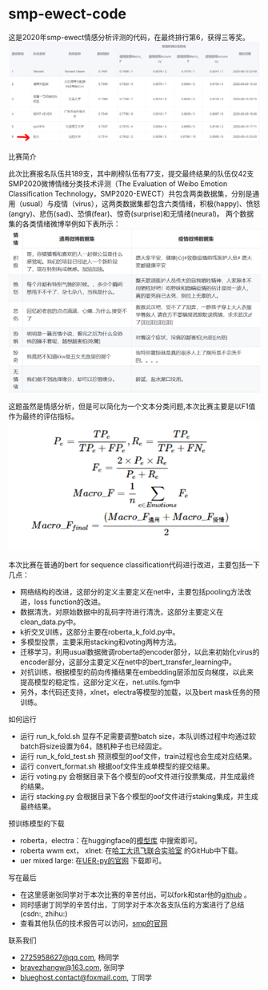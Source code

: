 # smp-ewect-code
这是2020年smp-ewect情感分析评测的代码，在最终排行第6，获得三等奖。
![比赛排名](image/比赛排名.png)

比赛简介

此次比赛报名队伍共189支，其中刷榜队伍有77支，提交最终结果的队伍仅42支
SMP2020微博情绪分类技术评测（The Evaluation of Weibo Emotion Classification Technology，SMP2020-EWECT）共包含两类数据集，分别是通用（usual）与疫情（virus），这两类数据集都包含六类情绪，积极(happy)、愤怒(angry)、悲伤(sad)、恐惧(fear)、惊奇(surprise)和无情绪(neural)。
两个数据集的各类情绪微博举例如下表所示：
![数据样例](image/数据样例.png)

这题虽然是情感分析，但是可以简化为一个文本分类问题,本次比赛主要是以F1值作为最终的评估指标。
![评估指标](image/评估指标.png)

本次比赛在普通的bert for sequence classification代码进行改进，主要包括一下几点：
- 网络结构的改进，这部分的定义主要定义在net中，主要包括pooling方法改进，loss function的改进。
- 数据清洗，对原始数据中的乱码字符进行清洗，这部分主要定义在clean_data.py中。
- k折交叉训练，这部分主要在roberta_k_fold.py中。
- 多模型投票，主要采用stacking和voting两种方法。
- 迁移学习，利用usual数据微调roberta的encoder部分，以此来初始化virus的encoder部分，这部分主要定义在net中的bert_transfer_learning中。
- 对抗训练，根据模型的前向传播结果在embedding层添加反向梯度，以此来提高模型的稳定性，这部分定义在，net.utils.fgm中
- 另外，本代码还支持，xlnet，electra等模型的加载，以及bert mask任务的预训练。

如何运行
- 运行 run_k_fold.sh 显存不足需要调整batch size，本队训练过程中均通过软batch将size设置为64，随机种子也已经固定。
- 运行 run_k_fold_test.sh 预测模型的oof文件，train过程也会生成对应结果。
- 运行 convert_format.sh 根据oof文件生成单模型的提交结果。
- 运行 voting.py 会根据目录下各个模型的oof文件进行投票集成，并生成最终的结果。
- 运行 stacking.py 会根据目录下各个模型的oof文件进行staking集成，并生成最终结果。

预训练模型的下载
- roberta，electra：在huggingface的[模型库](https://huggingface.co/models) 中搜索即可。
- roberta wwm ext， xlnet: 在[哈工大讯飞联合实验室](https://github.com/ymcui) 的GitHub中下载。
- uer mixed large: 在[UER-py的官网](https://github.com/dbiir/UER-py) 下载即可。

写在最后

- 在这里感谢张同学对于本次比赛的辛苦付出，可以fork和star他的[github](https://github.com/Tianweidadada/SMP2020---Weibo-sentiment-classification) 。
- 同时感谢丁同学的辛苦付出，丁同学对于本次各支队伍的方案进行了总结(csdn:, zhihu:)
- 查看其他队伍的技术报告可以访问，[smp的官网](http://39.97.118.137/)

联系我们
- 2725958627@qq.com, 杨同学
- bravezhangw@163.com, 张同学
- blueghost.contact@foxmail.com, 丁同学